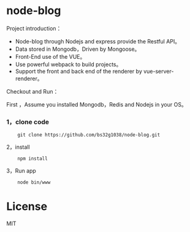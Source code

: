 # node-blog

Project introduction：

* Node-blog through Nodejs and express provide the Restful API。
* Data stored in Mongodb，Driven by Mongoose。
* Front-End use of the VUE。
* Use powerful webpack to build projects。
* Support the front and back end of the renderer by vue-server-renderer。

Checkout and Run：

First ，Assume you installed Mongodb，Redis and Nodejs in your OS。

### 1，clone code

        git clone https://github.com/bs32g1038/node-blog.git

2，install

        npm install

3，Run app

        node bin/www
        
# License
MIT